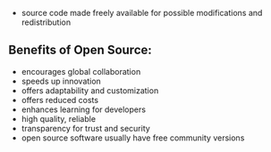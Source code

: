 
- source code made freely available for possible modifications and redistribution

## Benefits of Open Source:
- encourages global collaboration
- speeds up innovation
- offers adaptability and customization
- offers reduced costs
- enhances learning for developers
- high quality, reliable
- transparency for trust and security
- open source software usually have free community versions